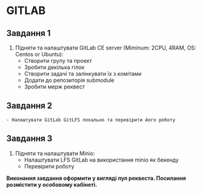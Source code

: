 # GITLAB

## Завдання 1

1. Підняти та налаштувати GitLab CE server (Miminum: 2CPU, 4RAM, OS: Centos or Ubuntu):
    - Створити групу та проект
    - Зробити декілька гілок
    - Створити задачі та залінкувати їх з комітами
    - Додати до репозиторія submodule
    - Зробити мерж реквест

## Завдання 2

    - Налаштувати GitLab GitLFS локально та перевірити його роботу
  
## Завдання 3

1. Підняти та налаштувати Minio:
    - Налаштувати LFS GitLab на використання minio як бекенду
    - Перевірити роботу

**Виконання завдання оформити у вигляді пул реквеста. Посилання розмістити у особовому кабінеті.**
